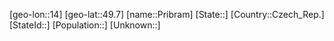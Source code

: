 ﻿---
location: [49.7,14]
type: City
tags:
- geo/City


SpocWebEntityId: 33524
isDeleted: false
confidential: public

---
[geo-lon::14]
[geo-lat::49.7]
[name::Pribram]
[State::]
[Country::Czech_Rep.]
[StateId::]
[Population::]
[Unknown::]

